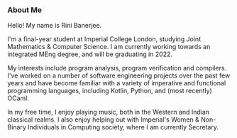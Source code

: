 ### About Me

Hello! My name is Rini Banerjee. 

I'm a final-year student at Imperial College London, studying Joint Mathematics & Computer Science. I am currently working towards an integrated MEng degree, and will be graduating in 2022. 

My interests include program analysis, program verification and compilers. I've worked on a number of software engineering projects over the past few years and have become familiar with a variety of imperative and functional programming languages, including Kotlin, Python, and (most recently) OCaml.

In my free time, I enjoy playing music, both in the Western and Indian classical realms. I also enjoy helping out with Imperial's Women & Non-Binary Individuals in Computing society, where I am currently Secretary.
